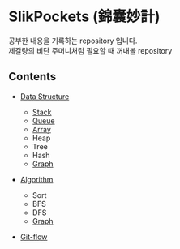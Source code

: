 # SlikPockets (錦囊妙計)
공부한 내용을 기록하는 repository 입니다.   
제갈량의 비단 주머니처럼 필요할 때 꺼내볼 repository

## Contents
+ [Data Structure](https://github.com/dali186/CS-Study/tree/main/DataStructure "Data Structures")
  + [Stack](https://github.com/dali186/CS-Study/tree/main/DataStructure/Stack "Stack")
  + [Queue](https://github.com/dali186/CS-Study/tree/main/DataStructure/Queue "Queue")
  + [Array](https://github.com/dali186/CS-Study/tree/main/DataStructure/Array "Array")
  + Heap
  + Tree
  + Hash
  + [Graph](https://github.com/dali186/CS-Study/tree/main/DataStructure/Graph "Graph")

+ [Algorithm](https://github.com/dali186/CS-Study/tree/main/Algorithm "Algorithm")
  + Sort
  + BFS 
  + DFS
  + [Graph](https://github.com/dali186/CS-Study/tree/main/Algorithm/Graph "Graph")

+ [Git-flow](https://shorthaired-cathedral-f74.notion.site/Git-flow-7ab88c02c2e04f4dbb587182aebd473c "git-flow")
